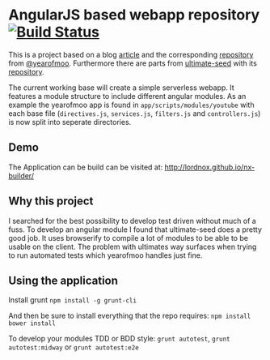 AngularJS based webapp repository [![Build Status](https://travis-ci.org/lordnox/nx-builder.png?branch=master)](https://travis-ci.org/lordnox/nx-builder)
=================================

This is a project based on a blog [article](http://www.yearofmoo.com/2013/01/full-spectrum-testing-with-angularjs-and-karma.html) and the corresponding [repository](https://github.com/yearofmoo-articles/AngularJS-Testing-Article/) from [@yearofmoo](https://github.com/yearofmoo).
Furthermore there are parts from [ultimate-seed](http://ultimate-seed.herokuapp.com/) with its [repository](https://github.com/pilwon/ultimate-seed/).

The current working base will create a simple serverless webapp. It features a module structure to include different angular modules. As an example the yearofmoo app is found in `app/scripts/modules/youtube` with each base file (`directives.js`, `services.js`, `filters.js` and `controllers.js`) is now split into seperate directories.

Demo
-------
The Application can be build can be visited at: http://lordnox.github.io/nx-builder/

Why this project
------------------------------
I searched for the best possibility to develop test driven without much of a fuss. To develop an angular module I found that ultimate-seed does a pretty good job. It uses browserify to compile a lot of modules to be able to be usable on the client. The problem with ultimates way surfaces when trying to run automated tests which yearofmoo handles just fine.

## Using the application

Install grunt
`npm install -g grunt-cli`

And then be sure to install everything that the repo requires:
`npm install`
`bower install`

To develop your modules TDD or BDD style:
`grunt autotest`, `grunt autotest:midway` or `grunt autotest:e2e`


